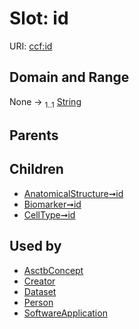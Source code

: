 
# Slot: id




URI: [ccf:id](http://purl.org/ccf/id)


## Domain and Range

None &#8594;  <sub>1..1</sub> [String](types/String.md)

## Parents


## Children

 *  [AnatomicalStructure➞id](AnatomicalStructure_id.md)
 *  [Biomarker➞id](Biomarker_id.md)
 *  [CellType➞id](CellType_id.md)

## Used by

 * [AsctbConcept](AsctbConcept.md)
 * [Creator](Creator.md)
 * [Dataset](Dataset.md)
 * [Person](Person.md)
 * [SoftwareApplication](SoftwareApplication.md)

